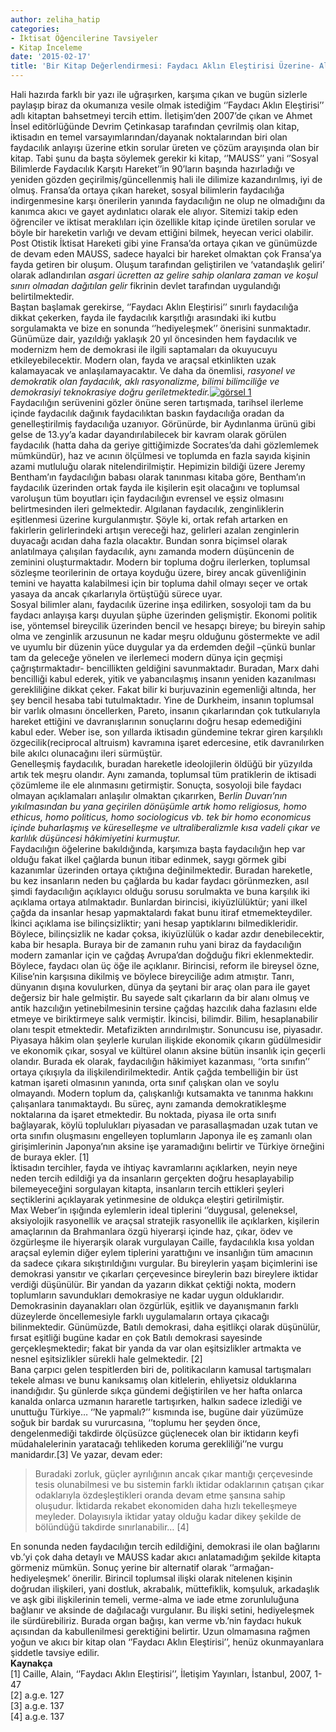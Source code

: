 ```yaml
---
author: zeliha_hatip
categories:
- İktisat Öğencilerine Tavsiyeler
- Kitap İnceleme
date: '2015-02-17'
title: 'Bir Kitap Değerlendirmesi: Faydacı Aklın Eleştirisi Üzerine- Alain Caillè'
---
```


Hali hazırda farklı bir yazı ile uğraşırken, karşıma çıkan ve bugün sizlerle paylaşıp biraz da okumanıza vesile olmak istediğim ‘’Faydacı Aklın Eleştirisi’’ adlı kitaptan bahsetmeyi tercih ettim. İletişim’den 2007’de çıkan ve Ahmet İnsel editörlüğünde Devrim Çetinkasap tarafından çevrilmiş olan kitap, iktisadın en temel varsayımlarından/dayanak noktalarından biri olan faydacılık anlayışı üzerine etkin sorular üreten ve çözüm arayışında olan bir kitap. Tabi şunu da başta söylemek gerekir ki kitap, ‘’MAUSS’’ yani ‘’Sosyal Bilimlerde Faydacılık Karşıtı Hareket’’in 90’ların başında hazırladığı ve yeniden gözden geçirilmiş/güncellenmiş hali ile dilimize kazandırılmış, iyi de olmuş. Fransa’da ortaya çıkan hareket, sosyal bilimlerin faydacılığa indirgenmesine karşı önerilerin yanında faydacılığın ne olup ne olmadığını da kanımca akıcı ve gayet aydınlatıcı olarak ele alıyor. Sitemizi takip eden öğrenciler ve iktisat meraklıları için özellikle kitap içinde üretilen sorular ve böyle bir hareketin varlığı ve devam ettiğini bilmek, heyecan verici olabilir.  
Post Otistik İktisat Hareketi gibi yine Fransa’da ortaya çıkan ve günümüzde de devam eden MAUSS, sadece hayalci bir hareket olmaktan çok Fransa’ya fayda getiren bir oluşum. Oluşum tarafından geliştirilen ve ‘vatandaşlık geliri’ olarak adlandırılan *asgari ücretten az gelire sahip olanlara zaman ve koşul sınırı olmadan dağıtılan gelir* fikrinin devlet tarafından uygulandığı belirtilmektedir.  
Baştan başlamak gerekirse, ‘’Faydacı Aklın Eleştirisi’’ sınırlı faydacılığa dikkat çekerken, fayda ile faydacılık karşıtlığı arasındaki iki kutbu sorgulamakta ve bize en sonunda ‘’hediyeleşmek’’ önerisini sunmaktadır. Günümüze dair, yazıldığı yaklaşık 20 yıl öncesinden hem faydacılık ve modernizm hem de demokrasi ile ilgili saptamaları da okuyucuyu etkileyebilecektir. Modern olan, fayda ve araçsal etkinlikten uzak kalamayacak ve anlaşılamayacaktır. Ve daha da önemlisi, *rasyonel ve demokratik olan faydacılık, aklı rasyonalizme, bilimi bilimciliğe ve demokrasiyi teknokrasiye doğru geriletmektedir.*[![görsel 1](../../../../../uploads/2015/02/gorsel-1-1-1-200x300.jpg)](https://iktisadiyat.com/wp-content/uploads/2015/02/gorsel-1-1-1.jpg)  
Faydacılığın serüvenini gözler önüne seren tartışmada, tarihsel ilerleme içinde faydacılık dağınık faydacılıktan baskın faydacılığa oradan da genelleştirilmiş faydacılığa uzanıyor. Görünürde, bir Aydınlanma ürünü gibi gelse de 13.yy’a kadar dayandırılabilecek bir kavram olarak görülen faydacılık (hatta daha da geriye gittiğimizde Socrates’da dahi gözlemlemek mümkündür), haz ve acının ölçülmesi ve toplumda en fazla sayıda kişinin azami mutluluğu olarak nitelendirilmiştir. Hepimizin bildiği üzere Jeremy Bentham’ın faydacılığın babası olarak tanınması kitaba göre, Bentham’ın faydacılık üzerinden ortak fayda ile kişilerin eşit olacağını ve toplumsal varoluşun tüm boyutları için faydacılığın evrensel ve eşsiz olmasını belirtmesinden ileri gelmektedir. Algılanan faydacılık, zenginliklerin eşitlenmesi üzerine kurgulanmıştır. Şöyle ki, ortak refah artarken en fakirlerin gelirlerindeki artışın vereceği haz, gelirleri azalan zenginlerin duyacağı acıdan daha fazla olacaktır. Bundan sonra biçimsel olarak anlatılmaya çalışılan faydacılık, aynı zamanda modern düşüncenin de zeminini oluşturmaktadır. Modern bir topluma doğru ilerlerken, toplumsal sözleşme teorilerinin de ortaya koyduğu üzere, birey ancak güvenliğinin temini ve hayatta kalabilmesi için bir topluma dahil olmayı seçer ve ortak yasaya da ancak çıkarlarıyla örtüştüğü sürece uyar.  
Sosyal bilimler alanı, faydacılık üzerine inşa edilirken, sosyoloji tam da bu faydacı anlayışa karşı duyulan şüphe üzerinden gelişmiştir. Ekonomi politik ise, yöntemsel bireycilik üzerinden bencil ve hesapçı bireye; bu bireyin sahip olma ve zenginlik arzusunun ne kadar meşru olduğunu göstermekte ve adil ve uyumlu bir düzenin yüce duygular ya da erdemden değil –çünkü bunlar tam da geleceğe yönelen ve ilerlemeci modern dünya için geçmişi çağrıştırmaktadır- bencillikten geldiğini savunmaktadır. Buradan, Marx dahi bencilliği kabul ederek, yitik ve yabancılaşmış insanın yeniden kazanılması gerekliliğine dikkat çeker. Fakat bilir ki burjuvazinin egemenliği altında, her şey bencil hesaba tabi tutulmaktadır. Yine de Durkheim, insanın toplumsal bir varlık olmasını öncellerken, Pareto, insanın çıkarlarından çok tutkularıyla hareket ettiğini ve davranışlarının sonuçlarını doğru hesap edemediğini kabul eder. Weber ise, son yıllarda iktisadın gündemine tekrar giren karşılıklı özgecilik(reciprocal altruism) kavramına işaret edercesine, etik davranılırken bile akılcı olunacağını ileri sürmüştür.  
Genelleşmiş faydacılık, buradan hareketle ideolojilerin öldüğü bir yüzyılda artık tek meşru olandır. Aynı zamanda, toplumsal tüm pratiklerin de iktisadi çözümleme ile ele alınmasını getirmiştir. Sonuçta, sosyoloji bile faydacı olmayan açıklamaları anlaşılır olmaktan çıkarırken, B*erlin Duvarı’nın yıkılmasından bu yana geçirilen dönüşümle artık* *homo religiosus, homo ethicus, homo politicus, homo sociologicus vb. tek bir homo economicus içinde buharlaşmış ve küreselleşme ve ultraliberalizmle kısa vadeli çıkar ve karlılık düşüncesi hâkimiyetini kurmuştur.*  
Faydacılığın öğelerine bakıldığında, karşımıza başta faydacılığın hep var olduğu fakat ilkel çağlarda bunun itibar edinmek, saygı görmek gibi kazanımlar üzerinden ortaya çıktığına değinilmektedir. Buradan hareketle, bu kez insanların neden bu çağlarda bu kadar faydacı görünmezken, asıl şimdi faydacılığın açıklayıcı olduğu sorusu sorulmakta ve buna karşılık iki açıklama ortaya atılmaktadır. Bunlardan birincisi, ikiyüzlülüktür; yani ilkel çağda da insanlar hesap yapmaktalardı fakat bunu itiraf etmemekteydiler. İkinci açıklama ise bilinçsizliktir; yani hesap yaptıklarını bilmedikleridir. Böylece, bilinçsizlik ne kadar çoksa, ikiyüzlülük o kadar azdır denebilecektir, kaba bir hesapla. Buraya bir de zamanın ruhu yani biraz da faydacılığın modern zamanlar için ve çağdaş Avrupa’dan doğduğu fikri eklenmektedir. Böylece, faydacı olan üç öğe ile açıklanır. Birincisi, reform ile bireysel özne, Kilise’nin karşısına dikilmiş ve böylece bireyciliğe adım atmıştır. Tanrı, dünyanın dışına kovulurken, dünya da şeytani bir araç olan para ile gayet değersiz bir hale gelmiştir. Bu sayede salt çıkarların da bir alanı olmuş ve antik hazcılığın yetinebilmesinin tersine çağdaş hazcılık daha fazlasını elde etmeye ve biriktirmeye salık vermiştir. İkincisi, bilimdir. Bilim, hesaplanabilir olanı tespit etmektedir. Metafizikten arındırılmıştır. Sonuncusu ise, piyasadır. Piyasaya hâkim olan şeylerle kurulan ilişkide ekonomik çıkarın güdülmesidir ve ekonomik çıkar, sosyal ve kültürel olanın aksine bütün insanlık için geçerli olandır. Burada ek olarak, faydacılığın hâkimiyet kazanması, ‘’orta sınıfın’’ ortaya çıkışıyla da ilişkilendirilmektedir. Antik çağda tembelliğin bir üst katman işareti olmasının yanında, orta sınıf çalışkan olan ve soylu olmayandı. Modern toplum da, çalışkanlığı kutsamakta ve tanınma hakkını çalışanlara tanımaktaydı. Bu süreç, aynı zamanda demokratikleşme noktalarına da işaret etmektedir. Bu noktada, piyasa ile orta sınıfı bağlayarak, köylü toplulukları piyasadan ve parasallaşmadan uzak tutan ve orta sınıfın oluşmasını engelleyen toplumların Japonya ile eş zamanlı olan girişimlerinin Japonya’nın aksine işe yaramadığını belirtir ve Türkiye örneğini de buraya ekler. \[1\]  
İktisadın tercihler, fayda ve ihtiyaç kavramlarını açıklarken, neyin neye neden tercih edildiği ya da insanların gerçekten doğru hesaplayabilip bilemeyeceğini sorgulayan kitapta, insanların tercih ettikleri şeyleri seçtiklerini açıklayarak yetinmesine de oldukça eleştiri getirilmiştir.  
Max Weber’in ışığında eylemlerin ideal tiplerini ‘’duygusal, geleneksel, aksiyolojik rasyonellik ve araçsal stratejik rasyonellik ile açıklarken, kişilerin amaçlarının da Brahmanlara özgü hiyerarşi içinde haz, çıkar, ödev ve özgürleşme ile hiyerarşik olarak vurgulayan Caille, faydacılıkla kısa yoldan araçsal eylemin diğer eylem tiplerini yarattığını ve insanlığın tüm amacının da sadece çıkara sıkıştırıldığını vurgular. Bu bireylerin yaşam biçimlerini ise demokrasi yansıtır ve çıkarları çerçevesince bireylerin bazı bireylere iktidar verdiği düşünülür. Bir yandan da yazarın dikkat çektiği nokta, modern toplumların savundukları demokrasiye ne kadar uygun olduklarıdır. Demokrasinin dayanakları olan özgürlük, eşitlik ve dayanışmanın farklı düzeylerde öncellemesiyle farklı uygulamaların ortaya çıkacağı bilinmektedir. Günümüzde, Batılı demokrasi, daha eşitlikçi olarak düşünülür, fırsat eşitliği bugüne kadar en çok Batılı demokrasi sayesinde gerçekleşmektedir; fakat bir yanda da var olan eşitsizlikler artmakta ve nesnel eşitsizlikler sürekli hale gelmektedir. \[2\]  
Bana çarpıcı gelen tespitlerden biri de, politikacıların kamusal tartışmaları tekele alması ve bunu kanıksamış olan kitlelerin, ehliyetsiz olduklarına inandığıdır. Şu günlerde sıkça gündemi değiştirilen ve her hafta onlarca kanalda onlarca uzmanın hararetle tartışırken, halkın sadece izlediği ve unuttuğu Türkiye… ‘’Ne yapmalı?’’ kısmında ise, bugüne dair yüzümüze soğuk bir bardak su vururcasına, ‘’toplumu her şeyden önce, dengelenmediği takdirde ölçüsüzce güçlenecek olan bir iktidarın keyfi müdahalelerinin yaratacağı tehlikeden koruma gerekliliği’’ne vurgu manidardır.\[3\] Ve yazar, devam eder:

> Buradaki zorluk, güçler ayrılığının ancak çıkar mantığı çerçevesinde tesis olunabilmesi ve bu sistemin farklı iktidar odaklarının çatışan çıkar odaklarıyla özdeşleştikleri oranda devam etme şansına sahip oluşudur. İktidarda rekabet ekonomiden daha hızlı tekelleşmeye meyleder. Dolayısıyla iktidar yatay olduğu kadar dikey şekilde de bölündüğü takdirde sınırlanabilir… \[4\]

En sonunda neden faydacılığın tercih edildiğini, demokrasi ile olan bağlarını vb.’yi çok daha detaylı ve MAUSS kadar akıcı anlatamadığım şekilde kitapta görmeniz mümkün. Sonuç yerine bir alternatif olarak ‘’armağan-hediyeleşmek’ önerilir. Birincil toplumsal ilişki olarak nitelenen kişinin doğrudan ilişkileri, yani dostluk, akrabalık, müttefiklik, komşuluk, arkadaşlık ve aşk gibi ilişkilerinin temeli, verme-alma ve iade etme zorunluluğuna bağlanır ve aksinde de dağılacağı vurgulanır. Bu ilişki setini, hediyeleşmek ile sürdürebiliriz. Burada organ bağışı, kan verme vb.’nin faydacı hukuk açısından da kabullenilmesi gerektiğini belirtir. Uzun olmamasına rağmen yoğun ve akıcı bir kitap olan ‘’Faydacı Aklın Eleştirisi’’, henüz okunmayanlara şiddetle tavsiye edilir.  
**Kaynakça**  
\[1\] Caille, Alain, ‘’Faydacı Aklın Eleştirisi’’, İletişim Yayınları, İstanbul, 2007, 1-47  
\[2\] a.g.e. 127  
\[3\] a.g.e. 137  
\[4\] a.g.e. 137